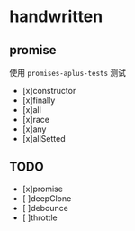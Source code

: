 # handwritten

## promise

使用 `promises-aplus-tests` 测试

- [x]constructor
- [x]finally
- [x]all
- [x]race
- [x]any
- [x]allSetted

## TODO
- [x]promise
- [ ]deepClone
- [ ]debounce
- [ ]throttle

